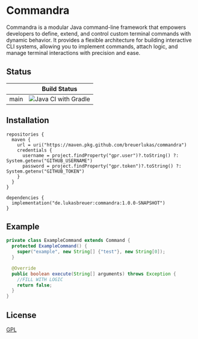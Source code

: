 # Commandra

Commandra is a modular Java command-line framework that empowers developers to define, extend, and control custom terminal commands with dynamic behavior.
It provides a flexible architecture for building interactive CLI systems, allowing you to implement commands, attach logic, and manage terminal interactions with precision and ease.

## Status

|      | Build Status                                                                                         |
|------|------------------------------------------------------------------------------------------------------|
| main | ![Java CI with Gradle](https://github.com/breuerlukas/commandra/actions/workflows/gradle.yml/badge.svg) |

## Installation

```
repositories {
  maven {
    url = uri("https://maven.pkg.github.com/breuerlukas/commandra")
    credentials {
      username = project.findProperty("gpr.user")?.toString() ?: System.getenv("GITHUB_USERNAME")
      password = project.findProperty("gpr.token")?.toString() ?: System.getenv("GITHUB_TOKEN")
    }
  }
}

dependencies {
  implementation("de.lukasbreuer:commandra:1.0.0-SNAPSHOT")
}
```

## Example

```java
private class ExampleCommand extends Command {
  protected ExampleCommand() {
    super("example", new String[] {"test"}, new String[0]);
  }

  @Override
  public boolean execute(String[] arguments) throws Exception {
    //FILL WITH LOGIC
    return false;
  }
}
```

## License

[GPL](https://github.com/breuerlukas/commandra/blob/main/LICENSE.md)